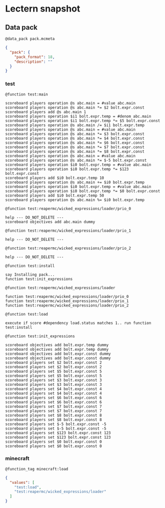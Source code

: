 # Lectern snapshot

## Data pack

`@data_pack pack.mcmeta`

```json
{
  "pack": {
    "pack_format": 18,
    "description": ""
  }
}
```

### test

`@function test:main`

```mcfunction
scoreboard players operation @s abc.main = #value abc.main
scoreboard players operation @s abc.main *= $2 bolt.expr.const
scoreboard players add @s abc.main 1
scoreboard players operation $i1 bolt.expr.temp = #denom abc.main
scoreboard players operation $i1 bolt.expr.temp *= $5 bolt.expr.const
scoreboard players operation @s abc.main /= $i1 bolt.expr.temp
scoreboard players operation @s abc.main = #value abc.main
scoreboard players operation @s abc.main *= $3 bolt.expr.const
scoreboard players operation @s abc.main *= $4 bolt.expr.const
scoreboard players operation @s abc.main *= $6 bolt.expr.const
scoreboard players operation @s abc.main *= $7 bolt.expr.const
scoreboard players operation @s abc.main *= $8 bolt.expr.const
scoreboard players operation @s abc.main = #value abc.main
scoreboard players operation @s abc.main *= $-5 bolt.expr.const
scoreboard players operation $i0 bolt.expr.temp = #value abc.main
scoreboard players operation $i0 bolt.expr.temp *= $123 bolt.expr.const
scoreboard players add $i0 bolt.expr.temp 10
scoreboard players operation @s abc.main += $i0 bolt.expr.temp
scoreboard players operation $i0 bolt.expr.temp = #value abc.main
scoreboard players operation $i0 bolt.expr.temp *= $0 bolt.expr.const
scoreboard players add $i0 bolt.expr.temp 50
scoreboard players operation @s abc.main %= $i0 bolt.expr.temp
```

`@function test:reapermc/wicked_expressions/loader/prio_0`

```mcfunction
help --- DO_NOT_DELETE ---
scoreboard objectives add abc.main dummy
```

`@function test:reapermc/wicked_expressions/loader/prio_1`

```mcfunction
help --- DO_NOT_DELETE ---
```

`@function test:reapermc/wicked_expressions/loader/prio_2`

```mcfunction
help --- DO_NOT_DELETE ---
```

`@function test:install`

```mcfunction
say Installing pack...
function test:init_expressions
```

`@function test:reapermc/wicked_expressions/loader`

```mcfunction
function test:reapermc/wicked_expressions/loader/prio_0
function test:reapermc/wicked_expressions/loader/prio_1
function test:reapermc/wicked_expressions/loader/prio_2
```

`@function test:load`

```mcfunction
execute if score #dependency load.status matches 1.. run function test:install
```

`@function test:init_expressions`

```mcfunction
scoreboard objectives add bolt.expr.temp dummy
scoreboard objectives add bolt.expr.temp dummy
scoreboard objectives add bolt.expr.const dummy
scoreboard objectives add bolt.expr.const dummy
scoreboard players set $2 bolt.expr.const 2
scoreboard players set $2 bolt.expr.const 2
scoreboard players set $5 bolt.expr.const 5
scoreboard players set $5 bolt.expr.const 5
scoreboard players set $3 bolt.expr.const 3
scoreboard players set $3 bolt.expr.const 3
scoreboard players set $4 bolt.expr.const 4
scoreboard players set $4 bolt.expr.const 4
scoreboard players set $6 bolt.expr.const 6
scoreboard players set $6 bolt.expr.const 6
scoreboard players set $7 bolt.expr.const 7
scoreboard players set $7 bolt.expr.const 7
scoreboard players set $8 bolt.expr.const 8
scoreboard players set $8 bolt.expr.const 8
scoreboard players set $-5 bolt.expr.const -5
scoreboard players set $-5 bolt.expr.const -5
scoreboard players set $123 bolt.expr.const 123
scoreboard players set $123 bolt.expr.const 123
scoreboard players set $0 bolt.expr.const 0
scoreboard players set $0 bolt.expr.const 0
```

### minecraft

`@function_tag minecraft:load`

```json
{
  "values": [
    "test:load",
    "test:reapermc/wicked_expressions/loader"
  ]
}
```
